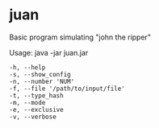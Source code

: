 # juan
Basic program simulating "john the ripper"

Usage: java -jar juan.jar

    -h, --help
    -s, --show_config
    -n, --number 'NUM'
    -f, --file '/path/to/input/file'
    -t, --type_hash
    -m, --mode
    -e, --exclusive
    -v, --verbose
